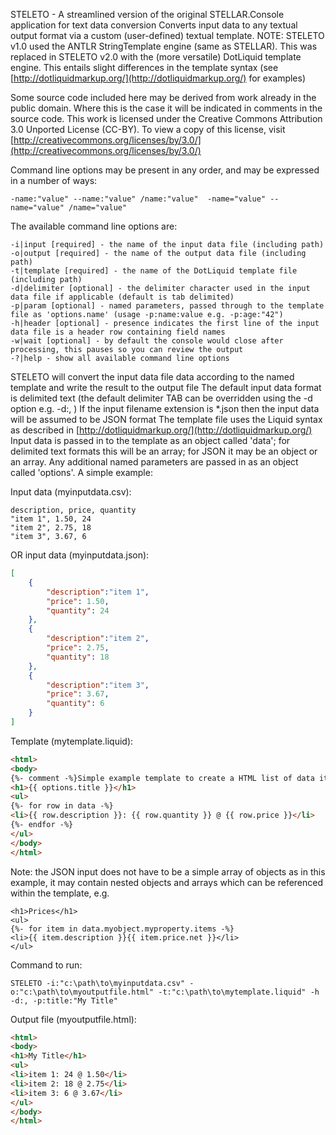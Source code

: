 STELETO - A streamlined version of the original STELLAR.Console application for text data conversion
Converts input data to any textual output format via a custom (user-defined) textual template.
NOTE: STELETO v1.0 used the ANTLR StringTemplate engine (same as STELLAR). This was replaced
in STELETO v2.0 with the (more versatile) DotLiquid template engine. This entails slight differences 
in the template syntax (see [http://dotliquidmarkup.org/](http://dotliquidmarkup.org/) for examples) 

Some source code included here may be derived from work already in the public domain. Where this is the case it will be indicated in comments in the source code. This work is licensed under the Creative Commons Attribution 3.0 Unported License (CC-BY). To view a copy of this license, visit [http://creativecommons.org/licenses/by/3.0/](http://creativecommons.org/licenses/by/3.0/) 

Command line options may be present in any order, and may be expressed in a number of ways: 
```
-name:"value" --name:"value" /name:"value"  -name="value" --name="value" /name="value"
```

The available command line options are:
```
-i|input [required] - the name of the input data file (including path)
-o|output [required] - the name of the output data file (including path)
-t|template [required] - the name of the DotLiquid template file (including path)
-d|delimiter [optional] - the delimiter character used in the input data file if applicable (default is tab delimited)
-p|param [optional] - named parameters, passed through to the template file as 'options.name' (usage -p:name:value e.g. -p:age:"42")
-h|header [optional] - presence indicates the first line of the input data file is a header row containing field names
-w|wait [optional] - by default the console would close after processing, this pauses so you can review the output
-?|help - show all available command line options
```

STELETO will convert the input data file data according to the named template and write the result to the output file
The default input data format is delimited text (the default delimiter TAB can be overridden using the -d option e.g. -d:, )
If the input filename extension is *.json then the input data will be assumed to be JSON format
The template file uses the Liquid syntax as described in [http://dotliquidmarkup.org/](http://dotliquidmarkup.org/)
Input data is passed in to the template as an object called 'data'; for delimited text formats this will be an array;
for JSON it may be an object or an array. Any additional named parameters are passed in as an object called 'options'. 
A simple example:

Input data (myinputdata.csv):
```text
description, price, quantity
"item 1", 1.50, 24
"item 2", 2.75, 18
"item 3", 3.67, 6
```

OR input data (myinputdata.json):
```json
[
	{
		"description":"item 1", 
		"price": 1.50, 
		"quantity": 24
	},
	{
		"description":"item 2", 
		"price": 2.75, 
		"quantity": 18
	},
	{
		"description":"item 3", 
		"price": 3.67, 
		"quantity": 6
	}
]
```

Template (mytemplate.liquid):
```html
<html>
<body>
{%- comment -%}Simple example template to create a HTML list of data items{%- endcomment -%}
<h1>{{ options.title }}</h1>
<ul>
{%- for row in data -%}
<li>{{ row.description }}: {{ row.quantity }} @ {{ row.price }}</li>
{%- endfor -%}
</ul>
</body>
</html>
```

Note: the JSON input does not have to be a simple array of objects as in this example, 
it may contain nested objects and arrays which can be referenced within the template, e.g. 
```
<h1>Prices</h1>
<ul>
{%- for item in data.myobject.myproperty.items -%}
<li>{{ item.description }}{{ item.price.net }}</li>
</ul>
```

Command to run:
```
STELETO -i:"c:\path\to\myinputdata.csv" -o:"c:\path\to\myoutputfile.html" -t:"c:\path\to\mytemplate.liquid" -h -d:, -p:title:"My Title"
```
Output file (myoutputfile.html):
```html
<html>
<body>
<h1>My Title</h1>
<ul>
<li>item 1: 24 @ 1.50</li>
<li>item 2: 18 @ 2.75</li>
<li>item 3: 6 @ 3.67</li>
</ul>
</body>
</html>
```